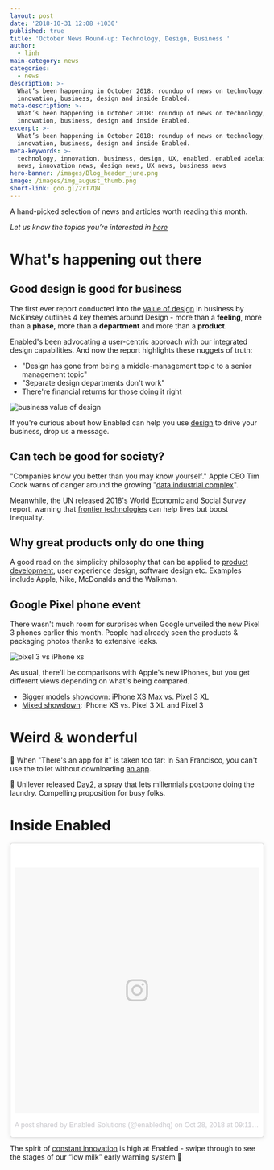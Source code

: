 ```yaml
---
layout: post
date: '2018-10-31 12:08 +1030'
published: true
title: 'October News Round-up: Technology, Design, Business '
author:
  - linh
main-category: news
categories:
  - news
description: >-
  What’s been happening in October 2018: roundup of news on technology,
  innovation, business, design and inside Enabled.
meta-description: >-
  What’s been happening in October 2018: roundup of news on technology,
  innovation, business, design and inside Enabled.
excerpt: >-
  What’s been happening in October 2018: roundup of news on technology,
  innovation, business, design and inside Enabled.
meta-keywords: >-
  technology, innovation, business, design, UX, enabled, enabled adelaide, tech
  news, innovation news, design news, UX news, business news
hero-banner: /images/Blog_header_june.png
image: /images/img_august_thumb.png
short-link: goo.gl/2rT7QN
---
```

A hand-picked selection of news and articles worth reading this month.

_Let us know the topics you’re interested in [here](https://enabled1.typeform.com/to/YcdNts)_

# What's happening out there

## Good design is good for business

The first ever report conducted into the [value of design](https://www.dezeen.com/2018/10/25/good-design-good-for-business-mckinsey-company-report/) in business by McKinsey outlines 4 key themes around Design - more than a **feeling**, more than a **phase**, more than a **department** and more than a **product**. 

Enabled's been advocating a user-centric approach with our integrated design capabilities. And now the report highlights these nuggets of truth:

- "Design has gone from being a middle-management topic to a senior management topic"
- "Separate design departments don't work"
- There're financial returns for those doing it right
 
![business value of design]({{site.baseurl}}/images/img_october_bizdesign.jpg)
 
If you're curious about how Enabled can help you use [design](https://enabled1.typeform.com/to/y2SrR5) to drive your business, drop us a message.

## Can tech be good for society?

"Companies know you better than you may know yourself." Apple CEO Tim Cook warns of danger around the growing "[data industrial complex](https://www.fastcompany.com/90256013/apples-tim-cook-warns-of-threat-from-growing-data-industrial-complex)".

Meanwhile, the UN released 2018's World Economic and Social Survey report, warning that [frontier technologies](https://apnews.com/2f92ef8facbe41519eece0be5f3c06d6) can help lives but boost inequality. 

## Why great products only do one thing

A good read on the simplicity philosophy that can be applied to [product development](https://uxplanet.org/why-greatest-products-do-only-one-thing-b57764559d1b), user experience design, software design etc. Examples include Apple, Nike, McDonalds and the Walkman.

## Google Pixel phone event 

There wasn't much room for surprises when Google unveiled the new Pixel 3 phones earlier this month. People had already seen the products & packaging photos thanks to extensive leaks. 

![pixel 3 vs iPhone xs ]({{site.baseurl}}/images/img_october_pixel3.jpg)


As usual, there'll be comparisons with Apple's new iPhones, but you get different views depending on what's being compared.

- [Bigger models showdown](https://appleinsider.com/articles/18/10/28/video-shootout-apples-iphone-xs-max-versus-googles-pixel-3-xl): iPhone XS Max vs. Pixel 3 XL  
- [Mixed showdown](https://www.theverge.com/2018/10/15/17973484/google-pixel-3-xl-review-camera-features-screen-battery-price-photos): iPhone XS vs. Pixel 3 XL and Pixel 3

# Weird & wonderful

🚽 When "There's an app for it" is taken too far: In San Francisco, you can't use the toilet without downloading [an app](https://twitter.com/juanbuis/status/1034314525309263872).

👚 Unilever released [Day2](https://day2.com/), a spray that lets millennials postpone doing the laundry. Compelling proposition for busy folks.   

# Inside Enabled
 
<blockquote class="instagram-media" data-instgrm-permalink="https://www.instagram.com/p/BpgM3vXBQ4R/?utm_source=ig_embed&amp;utm_medium=loading" data-instgrm-version="9" style=" background:#FFF; border:0; border-radius:3px; box-shadow:0 0 1px 0 rgba(0,0,0,0.5),0 1px 10px 0 rgba(0,0,0,0.15); margin: 1px; max-width:540px; min-width:326px; padding:0; width:99.375%; width:-webkit-calc(100% - 2px); width:calc(100% - 2px);"><div style="padding:8px;"> <div style=" background:#F8F8F8; line-height:0; margin-top:40px; padding:50% 0; text-align:center; width:100%;"> <div style=" background:url(data:image/png;base64,iVBORw0KGgoAAAANSUhEUgAAACwAAAAsCAMAAAApWqozAAAABGdBTUEAALGPC/xhBQAAAAFzUkdCAK7OHOkAAAAMUExURczMzPf399fX1+bm5mzY9AMAAADiSURBVDjLvZXbEsMgCES5/P8/t9FuRVCRmU73JWlzosgSIIZURCjo/ad+EQJJB4Hv8BFt+IDpQoCx1wjOSBFhh2XssxEIYn3ulI/6MNReE07UIWJEv8UEOWDS88LY97kqyTliJKKtuYBbruAyVh5wOHiXmpi5we58Ek028czwyuQdLKPG1Bkb4NnM+VeAnfHqn1k4+GPT6uGQcvu2h2OVuIf/gWUFyy8OWEpdyZSa3aVCqpVoVvzZZ2VTnn2wU8qzVjDDetO90GSy9mVLqtgYSy231MxrY6I2gGqjrTY0L8fxCxfCBbhWrsYYAAAAAElFTkSuQmCC); display:block; height:44px; margin:0 auto -44px; position:relative; top:-22px; width:44px;"></div></div><p style=" color:#c9c8cd; font-family:Arial,sans-serif; font-size:14px; line-height:17px; margin-bottom:0; margin-top:8px; overflow:hidden; padding:8px 0 7px; text-align:center; text-overflow:ellipsis; white-space:nowrap;"><a href="https://www.instagram.com/p/BpgM3vXBQ4R/?utm_source=ig_embed&amp;utm_medium=loading" style=" color:#c9c8cd; font-family:Arial,sans-serif; font-size:14px; font-style:normal; font-weight:normal; line-height:17px; text-decoration:none;" target="_blank">A post shared by Enabled Solutions (@enabledhq)</a> on <time style=" font-family:Arial,sans-serif; font-size:14px; line-height:17px;" datetime="2018-09-19T05:28:35+00:00">Oct 28, 2018 at 09:11pm PDT</time></p></div></blockquote> <script async src="//www.instagram.com/embed.js"></script>
 
The spirit of [constant innovation](https://www.instagram.com/p/BpgM3vXBQ4R) is high at Enabled - swipe through to see the stages of our “low milk” early warning system 🥛
